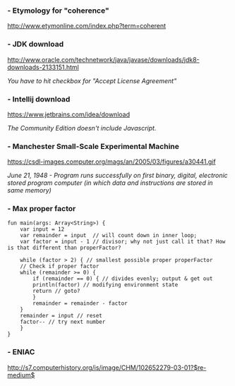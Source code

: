 ### - Etymology for "coherence"

http://www.etymonline.com/index.php?term=coherent


### - JDK download

http://www.oracle.com/technetwork/java/javase/downloads/jdk8-downloads-2133151.html

*You have to hit checkbox for "Accept License Agreement"*


### - Intellij download

https://www.jetbrains.com/idea/download

*The Community Edition doesn't include Javascript.*



### - Manchester Small-Scale Experimental Machine

https://csdl-images.computer.org/mags/an/2005/03/figures/a30441.gif

*June 21, 1948 - Program runs successfully on first binary, digital, electronic stored program computer (in which data and instructions are stored in same memory)*


### - Max proper factor

```
fun main(args: Array<String>) {
    var input = 12
    var remainder = input  // will count down in inner loop;
    var factor = input - 1 // divisor; why not just call it that? How is that different than properFactor?

    while (factor > 2) { // smallest possible proper properFactor
	// Check if proper factor
	while (remainder >= 0) {
	    if (remainder == 0) { // divides evenly; output & get out
		println(factor) // modifying environment state
		return // goto?
	    }
	    remainder = remainder - factor
	}
	remainder = input // reset
	factor-- // try next number
    }
}
```


### - ENIAC

http://s7.computerhistory.org/is/image/CHM/102652279-03-01?$re-medium$
